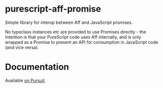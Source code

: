# purescript-aff-promise

Simple library for interop between Aff and JavaScript promises.

No typeclass instances etc are provided to use Promises directly - the intention is that your PureScript code uses Aff
internally, and is only wrapped as a Promise to present an API for consumption in JavaScript code (and vice versa).

# Documentation

Available [on Pursuit](https://pursuit.purescript.org/packages/purescript-aff-promise).
